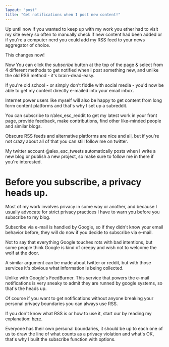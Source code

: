 ```yaml
---
layout: "post"
title: "Get notifications when I post new content!"
---
```




Up until now if you wanted to keep up with my work you ether had to visit my site every so often to manually check if new content had been added or if you're a computer nerd you could add my RSS feed to your news aggregator of choice.

This changes now!

Now You can click the *subscribe* button at the top of the page & select from 4 different methods to get notified when I post something new, and unlike the old RSS method - it's brain-dead-easy.

If you're old school - or simply don't fiddle with social media - you'd now be able to get my content directly e-mailed into your email inbox.

Internet power users like myself will also be happy to get content from long form content platforms and that's why I set up a subreddit.

You can subscribe to r/alex_esc_reddit to get my latest work in your front page, provide feedback, make contributions, find other like-minded people and similar blogs.

Obscure RSS feeds and alternative platforms are nice and all, but if you're not crazy about all of that you can still follow me on twitter. 

My twitter account @alex_esc_tweets automatically posts when I write a new blog or publish a new project, so make sure to follow me in there if you're interested.

# Before you subscribe, a privacy heads up.

Most of my work involves privacy in some way or another, and because I usually advocate for strict privacy practices I have to warn you before you subscribe to my blog.

Subscribe via e-mail is handled by Google, so if they didn't know your email behavior before, they will do now if you decide to subscribe via e-mail.

Not to say that everything Google touches rots with bad intentions, but some people think Google is kind of creepy and wish not to welcome the wolf at the door.

A similar argument can be made about twitter or reddit, but with those services it's obvious what information is being collected.

Unlike with Google's FeedBurner. This service that powers the e-mail notifications is very sneaky to admit they are runned by google systems, so that's the heads up.

Of course if you want to get notifications without anyone breaking your personal privacy boundaries you can always use RSS.

If you don't know what RSS is or how to use it, start our by reading my explanation: [here](https://alex-esc.github.io/posts/what-is-rss.html).

Everyone has their own personal boundaries, it should be up to each one of us to draw the line of what counts as a privacy violation and what's OK, that's why I built the subscribe function with options.




